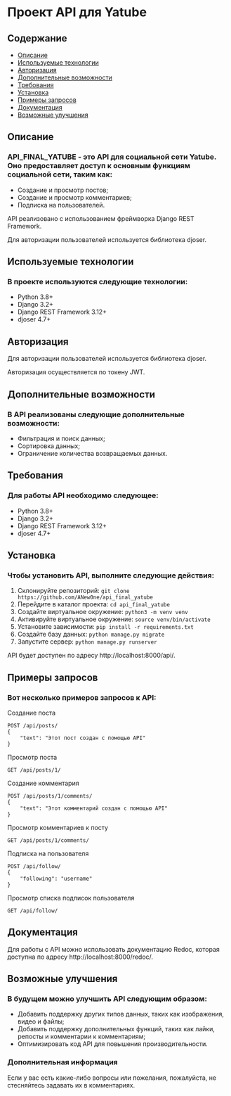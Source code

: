 # Проект API для Yatube

## Содержание
+ [Описание](#описание)
+ [Используемые технологии](#используемые-технологии)
+ [Авторизация](#авторизация)
+ [Дополнительные возможности](#дополнительные-возможности)
+ [Требования](#требования)
+ [Установка](#установка)
+ [Примеры запросов](#примеры-запросов)
+ [Документация](#документация)
+ [Возможные улучшения](#возможные-улучшения)

## Описание 

### API_FINAL_YATUBE - это API для социальной сети Yatube. Оно предоставляет доступ к основным функциям социальной сети, таким как:

+ Создание и просмотр постов;
+ Создание и просмотр комментариев;
+ Подписка на пользователей.

API реализовано с использованием фреймворка Django REST Framework. 

Для авторизации пользователей используется библиотека djoser.


## Используемые технологии

### В проекте используются следующие технологии:

+ Python 3.8+
+ Django 3.2+
+ Django REST Framework 3.12+
+ djoser 4.7+


## Авторизация

Для авторизации пользователей используется библиотека djoser. 

Авторизация осуществляется по токену JWT.


## Дополнительные возможности

### В API реализованы следующие дополнительные возможности:

+ Фильтрация и поиск данных;
+ Сортировка данных;
+ Ограничение количества возвращаемых данных.


## Требования

### Для работы API необходимо следующее:

+ Python 3.8+
+ Django 3.2+
+ Django REST Framework 3.12+
+ djoser 4.7+


## Установка

### Чтобы установить API, выполните следующие действия:

1. Склонируйте репозиторий:
`
git clone https://github.com/ANew0ne/api_final_yatube
`
3. Перейдите в каталог проекта:
`
cd api_final_yatube
`
4. Создайте виртуальное окружение:
`
python3 -m venv venv
`
5. Активируйте виртуальное окружение:
`
source venv/bin/activate
`
6. Установите зависимости:
`
pip install -r requirements.txt
`
7. Создайте базу данных:
`
python manage.py migrate
`
8. Запустите сервер:
`
python manage.py runserver
`

API будет доступен по адресу http://localhost:8000/api/.


## Примеры запросов

### Вот несколько примеров запросов к API:

Создание поста
```
POST /api/posts/
{
    "text": "Этот пост создан с помощью API"
}
```
Просмотр поста
```
GET /api/posts/1/
```
Создание комментария
```
POST /api/posts/1/comments/
{
    "text": "Этот комментарий создан с помощью API"
}
```
Просмотр комментариев к посту
```
GET /api/posts/1/comments/
```
Подписка на пользователя
```
POST /api/follow/
{
    "following": "username"
}
```
Просмотр списка подписок пользователя
```
GET /api/follow/
```

## Документация

Для работы с API можно использовать документацию Redoc, которая доступна по адресу http://localhost:8000/redoc/.


## Возможные улучшения

### В будущем можно улучшить API следующим образом:

+ Добавить поддержку других типов данных, таких как изображения, видео и файлы;
+ Добавить поддержку дополнительных функций, таких как лайки, репосты и комментарии к комментариям;
+ Оптимизировать код API для повышения производительности.


### Дополнительная информация

Если у вас есть какие-либо вопросы или пожелания, пожалуйста, не стесняйтесь задавать их в комментариях.
